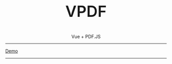 <div style="text-align: center; line-height: 1" >
    <p style="font-size: 3rem; font-weight: 600; line-height: 1">VPDF</p>
    <p style="line-height: 1">Vue + PDF.JS</p>
</div>
<hr/>
<p style="text-align: center">

[Demo](https://whykhamist.github.io/vpdf/)

</p>
<hr/>
